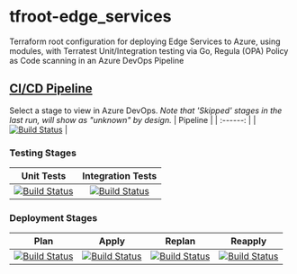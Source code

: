 # tfroot-edge_services
Terraform root configuration for deploying Edge Services to Azure, using modules, with Terratest Unit/Integration testing via Go, Regula (OPA) Policy as Code scanning in an Azure DevOps Pipeline
## [CI/CD Pipeline](https://dev.azure.com/wesleytrust/Terraform/_build?definitionId=104)
Select a stage to view in Azure DevOps. *Note that 'Skipped' stages in the last run, will show as "unknown" by design.*
| Pipeline |
| :------: |
|   [![Build Status](https://dev.azure.com/wesleytrust/Terraform/_apis/build/status/EdgeServices/ENV-P%3BREF-latest%3B%20tfroot-edge_services?repoName=wesley-trust%2Ftfroot-edge_services&branchName=main)](https://dev.azure.com/wesleytrust/Terraform/_build/latest?definitionId=104&repoName=wesley-trust%2Ftfroot-edge_services&branchName=main)       |
### Testing Stages
| Unit Tests | Integration Tests |
| :--------: | :---------------: |
|      [![Build Status](https://dev.azure.com/wesleytrust/Terraform/_apis/build/status/EdgeServices/ENV-P%3BREF-latest%3B%20tfroot-edge_services?repoName=wesley-trust%2Ftfroot-edge_services&branchName=main&stageName=Unit)](https://dev.azure.com/wesleytrust/Terraform/_build/latest?definitionId=104&repoName=wesley-trust%2Ftfroot-edge_services&branchName=main)      |       [![Build Status](https://dev.azure.com/wesleytrust/Terraform/_apis/build/status/EdgeServices/ENV-P%3BREF-latest%3B%20tfroot-edge_services?repoName=wesley-trust%2Ftfroot-edge_services&branchName=main&stageName=Integration)](https://dev.azure.com/wesleytrust/Terraform/_build/latest?definitionId=104&repoName=wesley-trust%2Ftfroot-edge_services&branchName=main)            |
### Deployment Stages
| Plan  | Apply | Replan | Reapply |
| :---: | :---: | :----: | :-----: |
|    [![Build Status](https://dev.azure.com/wesleytrust/Terraform/_apis/build/status/EdgeServices/ENV-P%3BREF-latest%3B%20tfroot-edge_services?repoName=wesley-trust%2Ftfroot-edge_services&branchName=main&stageName=Plan)](https://dev.azure.com/wesleytrust/Terraform/_build/latest?definitionId=104&repoName=wesley-trust%2Ftfroot-edge_services&branchName=main)   |     [![Build Status](https://dev.azure.com/wesleytrust/Terraform/_apis/build/status/EdgeServices/ENV-P%3BREF-latest%3B%20tfroot-edge_services?repoName=wesley-trust%2Ftfroot-edge_services&branchName=main&stageName=Apply)](https://dev.azure.com/wesleytrust/Terraform/_build/latest?definitionId=104&repoName=wesley-trust%2Ftfroot-edge_services&branchName=main)  |   [![Build Status](https://dev.azure.com/wesleytrust/Terraform/_apis/build/status/EdgeServices/ENV-P%3BREF-latest%3B%20tfroot-edge_services?repoName=wesley-trust%2Ftfroot-edge_services&branchName=main&stageName=RePlan)](https://dev.azure.com/wesleytrust/Terraform/_build/latest?definitionId=104&repoName=wesley-trust%2Ftfroot-edge_services&branchName=main)     |     [![Build Status](https://dev.azure.com/wesleytrust/Terraform/_apis/build/status/EdgeServices/ENV-P%3BREF-latest%3B%20tfroot-edge_services?repoName=wesley-trust%2Ftfroot-edge_services&branchName=main&stageName=ReApply)](https://dev.azure.com/wesleytrust/Terraform/_build/latest?definitionId=104&repoName=wesley-trust%2Ftfroot-edge_services&branchName=main)    |